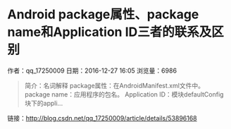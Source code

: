 # Android package属性、package name和Application ID三者的联系及区别
作者：qq_17250009
日期：2016-12-27 16:05
浏览量：6986
> 简介：名词解释
package属性：在AndroidManifest.xml文件中。
package name：应用程序的包名。
Application ID：模块defaultConfig块下的appli...

 链接：http://blog.csdn.net/qq_17250009/article/details/53896168
